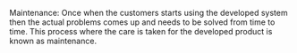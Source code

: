 
Maintenance: Once when the customers starts using the developed system then the actual problems comes up and needs to be solved from time to time. This process where the care is taken for the developed product is known as maintenance.
